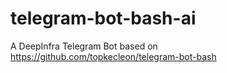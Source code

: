 # telegram-bot-bash-ai
A DeepInfra Telegram Bot based on https://github.com/topkecleon/telegram-bot-bash
